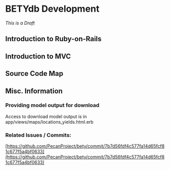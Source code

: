 # BETYdb Development

_This is a Draft_

## Introduction to Ruby-on-Rails

## Introduction to MVC

## Source Code Map

## Misc. Information

### Providing model output for download

Access to download model output is in app/views/maps/locations\_yields.html.erb

### Related Issues / Commits:

[https://github.com/PecanProject/bety/commit/7b7d56fdf4c577fa14d65fcf81c677f5a4bf0633](https://github.com/PecanProject/bety/commit/7b7d56fdf4c577fa14d65fcf81c677f5a4bf0633)

